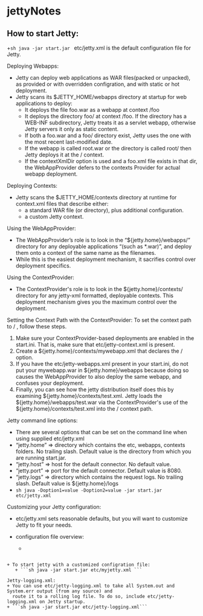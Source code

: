 # jettyNotes

## How to start Jetty:
+```sh java -jar start.jar ```
etc/jetty.xml is the default configuration file for Jetty.

Deploying Webapps:
+ Jetty can deploy web applications as WAR files(packed or unpacked), as provided or with 
  overridden configration, and with static or hot deployment.
+ Jetty scans its $JETTY_HOME/webapps directory at startup for web applications to deploy:
   + It deploys the file foo.war as a webapp at context /foo
   + It deploys the directory foo/ at context /foo. If the directory has a WEB-INF subdirectory,
     Jetty treats it as a servlet webapp, otherwise Jetty servers it only as static content.
   + If both a foo.war and a foo/ directory exist, Jetty uses the one with the most recent
     last-modified date.
   + If the webapp is called root.war or the directory is called root/ then Jetty deploys it at
     the / context.
   + If the contextXmlDir option is used and a foo.xml file exists in that dir, the
     WebAppProvider defers to the contexts Provider for actual webapp deployment.

Deploying Contexts:
+ Jetty scans the $JETTY_HOME/contexts directory at runtime for context.xml files that describe either:
   + a standard WAR file (or directory), plus additional configuration.
   + a custom Jetty context.

Using the WebAppProvider:
+ The WebAppProvider’s role is to look in the “${jetty.home}/webapps/” directory for any deployable
  applications “(such as *.war)”, and deploy them onto a context of the same name as the filenames.
+ While this is the easiest deployment mechanism, it sacrifies control over deployment specifics.

Using the ContextProvider:
+ The ContextProvider's role is to look in the ${jetty.home}/contexts/ directory for any jetty-xml formatted, deployable contexts. This deployment mechanism gives you the maximum control over the deployment.

Setting the Context Path with the ContextProvider:
To set the context path to / , follow these steps.

1. Make sure your ContextProvider-based deployments are enabled in the start.ini. That is, make sure that etc/jetty-context.xml is present.
2. Create a ${jetty.home}/contexts/mywebapp.xml that declares the <Set name="contextPath">/</Set> option.
3. If you have the etc/jetty-webapps.xml present in your start.ini, do not put your mywebapp.war in ${jetty.home}/webapps because doing so causes the WebAppProvider to also deploy the same webapp, and confuses your deployment.
4. Finally, you can see how the jetty distribution itself does this by examining ${jetty.home}/contexts/test.xml. Jetty loads the ${jetty.home}/webapps/test.war via the ContextProvider's use of the ${jetty.home}/contexts/test.xml into the / context path.

Jetty command line options:
+ There are several options that can be set on the command line when using supplied etc/jetty.xml
+ “jetty.home” => directory which contains the etc, webapps, contexts folders. No trailing slash. Default value is the directory from which you are running start.jar.
+ “jetty.host” => host for the default connector. No default value.
+ “jetty.port” => port for the default connector. Default value is 8080.
+ “jetty.logs” => directory which contains the request logs. No trailing slash. Default value is ${jetty.home}/logs
+ ```sh java -Doption1=value -Doption2=value -jar start.jar etc/jetty.xml ```

Customizing your Jetty configuration:
+ etc/jetty.xml sets reasonable defaults, but you will want to customize Jetty to fit your needs. 
+ configuration file overview:
   + ```xml
   <?xml version="1.0"?>
   <!DOCTYPE Configure PUBLIC "-//Mort Bay Consulting//DTD Configure//EN" "http://jetty.mortbay.org/configure.dtd">
    
   <Configure id="Server" class="org.mortbay.jetty.Server">
    
     <!-- required configuration -->
     <!-- connectors -->
     <!-- handlers -->
     <!-- webapps/contexts -->
    
     <!-- optional configuration -->
     <!-- threadpool -->
     <!-- session id manager -->
     <!-- authentication realms -->
     <!-- request logs -->
     <!-- extra server options -->
   </Configure> 
```

+ To start jetty with a customized configration file:
   + ```sh java -jar start.jar etc/myjetty.xml ```

Jetty-logging.xml:
+ You can use etc/jetty-logging.xml to take all System.out and System.err output (from any source) and 
  route it to a rolling log file. To do so, include etc/jetty-logging.xml on Jetty startup.
+ ```sh java -jar start.jar etc/jetty-logging.xml```

